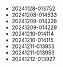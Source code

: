 
* 20241128-013752
* 20241208-014533
* 20241209-014228
* 20241209-014229
* 20241210-014114
* 20241210-014115
* 20241211-013953
* 20241211-013953
* 20241212-013927

